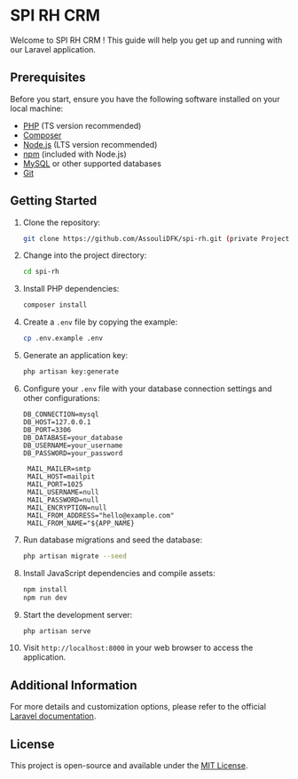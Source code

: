 
# SPI RH CRM

Welcome to SPI RH CRM ! This guide will help you get up and running with our Laravel application.

## Prerequisites

Before you start, ensure you have the following software installed on your local machine:

- [PHP](https://www.php.net/downloads) (TS version recommended)
- [Composer](https://getcomposer.org/)
- [Node.js](https://nodejs.org/) (LTS version recommended)
- [npm](https://www.npmjs.com/get-npm) (included with Node.js)
- [MySQL](https://dev.mysql.com/downloads/mysql/) or other supported databases
- [Git](https://git-scm.com/)

## Getting Started

1. Clone the repository:

   ```bash
   git clone https://github.com/AssouliDFK/spi-rh.git (private Project)
   ```

2. Change into the project directory:

   ```bash
   cd spi-rh
   ```

3. Install PHP dependencies:

   ```bash
   composer install
   ```

4. Create a `.env` file by copying the example:

   ```bash
   cp .env.example .env
   ```

5. Generate an application key:

   ```bash
   php artisan key:generate
   ```

6. Configure your `.env` file with your database connection settings and other configurations:

   ```env
   DB_CONNECTION=mysql
   DB_HOST=127.0.0.1
   DB_PORT=3306
   DB_DATABASE=your_database
   DB_USERNAME=your_username
   DB_PASSWORD=your_password

    MAIL_MAILER=smtp
    MAIL_HOST=mailpit
    MAIL_PORT=1025
    MAIL_USERNAME=null
    MAIL_PASSWORD=null
    MAIL_ENCRYPTION=null
    MAIL_FROM_ADDRESS="hello@example.com"
    MAIL_FROM_NAME="${APP_NAME}
   ```

7. Run database migrations and seed the database:

   ```bash
   php artisan migrate --seed
   ```

8. Install JavaScript dependencies and compile assets:

   ```bash
   npm install
   npm run dev
   ```

9. Start the development server:

   ```bash
   php artisan serve
   ```

10. Visit `http://localhost:8000` in your web browser to access the application.

## Additional Information

For more details and customization options, please refer to the official [Laravel documentation](https://laravel.com/docs).

## License

This project is open-source and available under the [MIT License](LICENSE).
```
